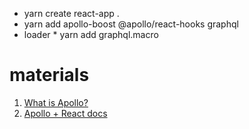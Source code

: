 

* yarn create react-app .
* yarn add apollo-boost @apollo/react-hooks graphql
* loader * yarn add graphql.macro


# materials

1. [What is Apollo?](https://www.apollographql.com/)
2. [Apollo + React docs](https://www.apollographql.com/docs/react/)
